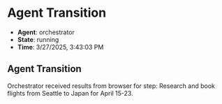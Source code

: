 # Agent Transition

- **Agent**: orchestrator
- **State**: running
- **Time**: 3/27/2025, 3:43:03 PM

## Agent Transition

Orchestrator received results from browser for step: Research and book flights from Seattle to Japan for April 15-23.

